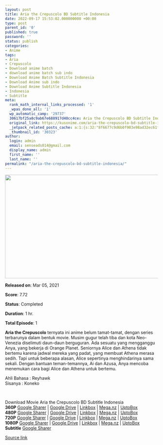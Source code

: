 ```yaml
---
layout: post
title: Aria the Crepuscolo BD Subtitle Indonesia
date: 2022-09-17 15:53:02.000000000 +00:00
type: post
parent_id: '0'
published: true
password: ''
status: publish
categories:
- Anime
tags:
- Aria
- Crepuscolo
- Download anime batch
- download anime batch sub indo
- Download Anime Batch Subtitle Indonesia
- Download Anime sub indo
- Download Anime Subtitle Indonesia
- Indonesia
- Subtitle
meta:
  rank_math_internal_links_processed: '1'
  _wpas_done_all: '1'
  wp_automatic_camp: '29737'
  30617bf25a8c9ab67e688917d40cc4ce: Aria the Crepuscolo BD Subtitle Indonesia
  original_link: https://kusonime.com/aria-the-crepuscolo-bd-subtitle-indonesia/
  _jetpack_related_posts_cache: a:1:{s:32:"8f6677c9d6b0f903e98ad32ec61f8deb";a:2:{s:7:"expires";i:1663481175;s:7:"payload";a:3:{i:0;a:1:{s:2:"id";i:29915;}i:1;a:1:{s:2:"id";i:30190;}i:2;a:1:{s:2:"id";i:29975;}}}}
  _thumbnail_id: '30323'
author:
  login: admin
  email: senseads014@gmail.com
  display_name: admin
  first_name: ''
  last_name: ''
permalink: "/aria-the-crepuscolo-bd-subtitle-indonesia/"
---
```

<p><img width="548" height="340" src="{{ site.baseurl }}/assets/2022/09/Aria-the-Crepuscolo-548x340.jpg" class="attachment-thumb-large size-thumb-large wp-post-image" alt="" loading="lazy" title="Aria the Crepuscolo BD Subtitle Indonesia" srcset="https://kusonime.com/wp-content/uploads/2021/09/Aria-the-Crepuscolo-548x340.jpg 548w, https://kusonime.com/wp-content/uploads/2021/09/Aria-the-Crepuscolo-300x186.jpg 300w, https://kusonime.com/wp-content/uploads/2021/09/Aria-the-Crepuscolo-768x476.jpg 768w, https://kusonime.com/wp-content/uploads/2021/09/Aria-the-Crepuscolo-520x322.jpg 520w, https://kusonime.com/wp-content/uploads/2021/09/Aria-the-Crepuscolo.jpg 1000w" sizes="(max-width: 548px) 100vw, 548px" />
<p><b>Released on</b>: Mar 05, 2021</p>
<p>
<p><b>Score</b>: 7.72</p>
<p>
<p><b>Status</b>: Completed</p>
<p>
<p><b>Duration</b>: 1 hr.</p>
<p>
<p><b>Total Episode</b>: 1</p>
<p>
<p><strong>Aria the Crepuscolo</strong> ternyata ini anime belum tamat-tamat, dengan series terbarunya dalam bentuk movie. Musim gugur telah tiba dan kota Neo-Venezia diselimuti daun-daun berguguran. Ada sesuatu yang mengganggu Anya, yang bekerja di Orange Planet. Seniornya Alice dan Athena tidak bertemu karena jadwal mereka yang padat, yang membuat Athena merasa sedih. Tapi untuk beberapa alasan, Alice sepertinya menghindarinya sama sekali. Dengan bantuan teman-temannya, Ai dan Azusa, Anya mencoba menemukan cara bagi Alice dan Athena untuk bertemu.</p>
<p>
<p>Ahli Bahasa : Reyhawk<br /> Sisanya : Koneko</p>
<p>
<p> </p>
<p>
<div class="smokeddl">
<div class="smokettl">Download Movie Aria the Crepuscolo BD Subtitle Indonesia</div>
<div class="smokeurl"><strong>360P</strong> <a href="https://acefile.co/f/54026639/kusonime-aria-crep-bd-360p-rar" target="_blank" rel="noopener noreferrer">Google Sharer</a> | <a href="https://drive.google.com/uc?export=download&amp;id=1nQ4mPqiQbbdjqKZC01lTE6Wszs_09cZl" target="_blank" rel="noopener noreferrer">Google Drive</a> | <a href="https://lbx.to/f/d3TkB1k" target="_blank" rel="noopener">Linkbox</a> | <a href="https://mega.nz/file/IeBSRBII#HhlL9_qAj2pJfKUdwvdqjNxVMATi-t6W3XGQ1ZoeNUM" target="_blank" rel="noopener noreferrer">Mega.nz</a> | <a href="https://uptobox.com/i8xqb2w21wxj" target="_blank" rel="noopener">UptoBox</a></div>
<div class="smokeurl"><strong>480P</strong> <a href="https://acefile.co/f/54026642/kusonime-aria-crep-bd-480p-rar" target="_blank" rel="noopener noreferrer">Google Sharer</a> | <a href="https://drive.google.com/uc?export=download&amp;id=17aJ3FpT1u26PdlWpGFOjpE4QQ5dvM9aJ" target="_blank" rel="noopener noreferrer">Google Drive</a> | <a href="https://lbx.to/f/JTPpuP2" target="_blank" rel="noopener">Linkbox</a> | <a href="https://mega.nz/file/1WZUwJRK#6TAnA_102_FW24RhIyRoV71iRkm7xafh0NUMRLRDpzQ" target="_blank" rel="noopener noreferrer">Mega.nz</a> | <a href="https://uptobox.com/2iopz2g0vnqw" target="_blank" rel="noopener">UptoBox</a></div>
<div class="smokeurl"><strong>720P</strong> <a href="https://acefile.co/f/54026644/kusonime-aria-crep-bd-720p-rar" target="_blank" rel="noopener noreferrer">Google Sharer</a> | <a href="https://drive.google.com/uc?export=download&amp;id=1ITDcpEx3hkWcSnQ7AuazgbFQI8IZaRM7" target="_blank" rel="noopener noreferrer">Google Drive</a> | <a href="https://lbx.to/f/s5UjsjD" target="_blank" rel="noopener">Linkbox</a> | <a href="https://mega.nz/file/xSRyVJCA#yE1tsa4qLDPjtCuBZ-M1YX0l04oCx7n_y-7_xvlPFnI" target="_blank" rel="noopener noreferrer">Mega.nz</a> | <a href="https://uptobox.com/zhwxz388syvs" target="_blank" rel="noopener">UptoBox</a></div>
<div class="smokeurl"><strong>1080P</strong> <a href="https://acefile.co/f/54026645/kusonime-aria-crep-bd-1080p-rar" target="_blank" rel="noopener noreferrer">Google Sharer</a> | <a href="https://drive.google.com/uc?export=download&amp;id=1xK8z05FjuJi5jONZrSzK5Dk0UdC_bP3T" target="_blank" rel="noopener noreferrer">Google Drive</a> | <a href="https://lbx.to/f/R9bzONG" target="_blank" rel="noopener">Linkbox</a> | <a href="https://mega.nz/file/VKIUDD4a#PzXhKZpBCYjbzQCmPh-WIBxZh4Ndv5hb2_p-C8t4j8Y" target="_blank" rel="noopener noreferrer">Mega.nz</a> | <a href="https://uptobox.com/heiv3k7erp0e" target="_blank" rel="noopener">UptoBox</a></div>
<div class="smokeurl"><strong>Subtitle</strong> <a href="https://acefile.co/f/54026646/kusonime-aria-crep-bd-fontsubs-rar" target="_blank" rel="noopener noreferrer">Google Sharer</a></div>
</div>
<p><a href="https://kusonime.com/aria-the-crepuscolo-bd-subtitle-indonesia/">Source link </a></p>
